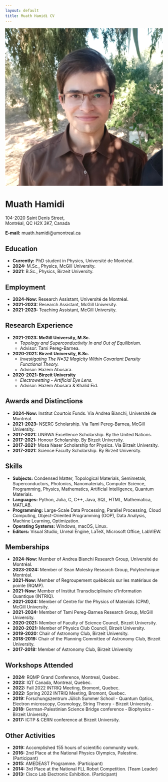 ```yaml
---
layout: default
title: Muath Hamidi CV
---
```


<!-- This is the header section with your photo and contact info -->
<div class="profile-header">
    <div class="profile-photo">
        <!-- The 'alt' text is for accessibility -->
        <img src="/assets/images/profile-picture.jpg" alt="Profile Photo of Muath Hamidi">
    </div>
    <div class="profile-contact">
        <h1>Muath Hamidi</h1>
        <p>104-2020 Saint Denis Street,<br>
        Montréal, QC H2X 3K7, Canada</p>
        <p>
            <strong>E-mail:</strong> muath.hamidi@umontreal.ca<br>
        </p>
    </div>
</div>

<!-- This is the main content area -->
## Education
*   **Currently:** PhD student in Physics, Université de Montréal.
*   **2024:** M.Sc., Physics, McGill University.
*   **2021:** B.Sc., Physics, Birzeit University.

## Employment
*   **2024-Now:** Research Assistant, Université de Montréal.
*   **2021-2023:** Research Assistant, McGill University.
*   **2021-2023:** Teaching Assistant, McGill University.

## Research Experience
*   **2021-2023: McGill University, M.Sc.**
    *   *Topology and Superconductivity In and Out of Equilibrium.*
    *   Advisor: Tami Pereg-Barnea.
*   **2020-2021: Birzeit University, B.Sc.**
    *   *Investigating The N=32 Magicity Within Covariant Density Functional Theory.*
    *   Advisor: Hazem Abusara.
*   **2020-2021: Birzeit University**
    *   *Electrowetting - Artificial Eye Lens.*
    *   Advisor: Hazem Abusara & Khalid Eid.

## Awards and Distinctions
*   **2024-Now:** Institut Courtois Funds. Via Andrea Bianchi, Université de Montréal.
*   **2021-2023:** NSERC Scholarship. Via Tami Pereg-Barnea, McGill University.
*   **2017-2021:** UNRWA Excellence Scholarship. By the United Nations.
*   **2017-2021:** Honour Scholarship. By Birzeit University.
*   **2017-2021:** Mosa Naser Scholarship for Physics. Via Birzeit University.
*   **2017-2021:** Science Faculty Scholarship. By Birzeit University.

## Skills
*   **Subjects:** Condensed Matter, Topological Materials, Semimetals, Superconductors, Photonics, Nanomaterials, Computer Science, Programming, Physics, Mathematics, Artificial Intelligence, Quantum Materials.
*   **Languages:** Python, Julia, C, C++, Java, SQL, HTML, Mathematica, MATLAB.
*   **Programming:** Large-Scale Data Processing, Parallel Processing, Cloud Computing, Object-Oriented Programming (OOP), Data Analysis, Machine Learning, Optimization.
*   **Operating Systems:** Windows, macOS, Linux.
*   **Editors:** Visual Studio, Unreal Engine, LaTeX, Microsoft Office, LabVIEW.

## Memberships
*   **2024-Now:** Member of Andrea Bianchi Research Group, Université de Montréal.
*   **2023-2024:** Member of Sean Molesky Research Group, Polytechnique Montréal.
*   **2021-Now:** Member of Regroupement québécois sur les matériaux de pointe (RQMP).
*   **2021-Now:** Member of Institut Transdisciplinaire d'Information Quantique (INTRIQ).
*   **2021-2024:** Member of Centre for the Physics of Materials (CPM), McGill University.
*   **2021-2024:** Member of Tami Pereg-Barnea Research Group, McGill University.
*   **2020-2021:** Member of Faculty of Science Council, Birzeit University.
*   **2020-2021:** Member of Physics Club Council, Birzeit University.
*   **2019-2020:** Chair of Astronomy Club, Birzeit University.
*   **2018-2019:** Chair of the Planning Committee of Astronomy Club, Birzeit University.
*   **2017-2018:** Member of Astronomy Club, Birzeit University

## Workshops Attended
*   **2024:** RQMP Grand Conference, Montreal, Quebec.
*   **2023:** IQT Canada, Montreal, Quebec.
*   **2022:** Fall 2022 INTRIQ Meeting, Bromont, Quebec.
*   **2022:** Spring 2022 INTRIQ Meeting, Bromont, Quebec.
*   **2019:** Forschungszentrum Jülich Summer School - Quantum Optics, Electron microscopy, Cosmology, String Theory - Birzeit University.
*   **2018:** German-Palestinian Science Bridge conference - Biophysics - Birzeit University.
*   **2017:** ICTP & CERN conference at Birzeit University.

## Other Activities
*   **2019:** Accomplished 155 hours of scientific community work.
*   **2016:** 2nd Place at the National Physics Olympics, Palestine. (Participant)
*   **2015:** AMEDEAST Programme. (Participant)
*   **2014:** 3rd Place at the National FLL Robot Competition. (Team Leader)
*   **2013:** Cisco Lab Electronic Exhibition. (Participant)
